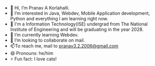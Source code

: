 - 👋 Hi, I’m Pranav A Korlahalli.
- 👀 I’m interested in Java, Webdev, Mobile Application development, Python and everything I am learning right now.
- 🏫 I'm a Information Technology(ISE) undergrad from The National Institute of Engineering and will be graduating in the year 2028.
- 🌱 I’m currently learning Webdev.
- 💞️ I’m looking to collaborate on mail.
- 📫To reach me, mail to pranav3.2.2006@gmail.com
- 😄 Pronouns: he/him
- ⚡ Fun fact: I love cats!

<!---
pranav-326/pranav-326 is a ✨ special ✨ repository because its `README.md` (this file) appears on your GitHub profile.
You can click the Preview link to take a look at your changes.
--->
